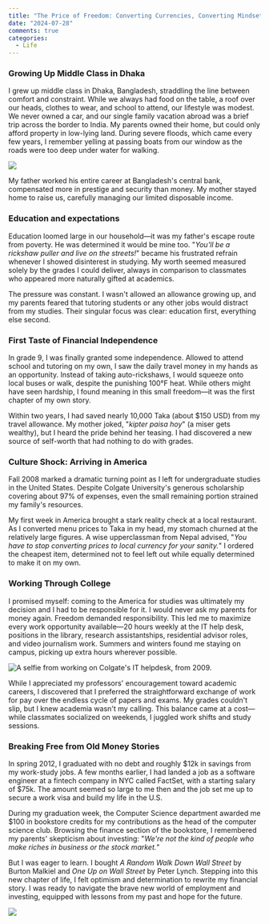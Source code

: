 ```yaml
---
title: "The Price of Freedom: Converting Currencies, Converting Mindsets - Part I"
date: "2024-07-28"
comments: true
categories:
  - Life
---
```


### Growing Up Middle Class in Dhaka

I grew up middle class in Dhaka, Bangladesh, straddling the line between comfort and constraint. While we always had food on the table, a roof over our heads, clothes to wear, and school to attend, our lifestyle was modest. We never owned a car, and our single family vacation abroad was a brief trip across the border to India. My parents owned their home, but could only afford property in low-lying land. During severe floods, which came every few years, I remember yelling at passing boats from our window as the roads were too deep under water for walking.

![](https://substack-post-media.s3.amazonaws.com/public/images/a9aba23d-1609-4688-a106-66b4a3009941_1416x1764.png)

My father worked his entire career at Bangladesh's central bank, compensated more in prestige and security than money. My mother stayed home to raise us, carefully managing our limited disposable income.

### Education and expectations

Education loomed large in our household—it was my father's escape route from poverty. He was determined it would be mine too. "*You'll be a rickshaw puller and live on the streets!*" became his frustrated refrain whenever I showed disinterest in studying. My worth seemed measured solely by the grades I could deliver, always in comparison to classmates who appeared more naturally gifted at academics.

The pressure was constant. I wasn't allowed an allowance growing up, and my parents feared that tutoring students or any other jobs would distract from my studies. Their singular focus was clear: education first, everything else second.

### First Taste of Financial Independence

In grade 9, I was finally granted some independence. Allowed to attend school and tutoring on my own, I saw the daily travel money in my hands as an opportunity. Instead of taking auto-rickshaws, I would squeeze onto local buses or walk, despite the punishing 100°F heat. While others might have seen hardship, I found meaning in this small freedom—it was the first chapter of my own story.

Within two years, I had saved nearly 10,000 Taka (about $150 USD) from my travel allowance. My mother joked, "*kipter paisa hoy*" (a miser gets wealthy), but I heard the pride behind her teasing. I had discovered a new source of self-worth that had nothing to do with grades.

### Culture Shock: Arriving in America

Fall 2008 marked a dramatic turning point as I left for undergraduate studies in the United States. Despite Colgate University's generous scholarship covering about 97% of expenses, even the small remaining portion strained my family's resources.

My first week in America brought a stark reality check at a local restaurant. As I  converted menu prices to Taka in my head, my stomach churned at the relatively large figures. A wise upperclassman from Nepal advised, "*You have to stop converting prices to local currency for your sanity.*" I ordered the cheapest item, determined not to feel left out while equally determined to make it on my own.

### Working Through College

I promised myself: coming to the America for studies was ultimately my decision and I had to be responsible for it. I would never ask my parents for money again. Freedom demanded responsibility. This led me to maximize every work opportunity available—20 hours weekly at the IT help desk, positions in the library, research assistantships, residential advisor roles, and video journalism work. Summers and winters found me staying on campus, picking up extra hours wherever possible.

![A selfie from working on Colgate's IT helpdesk, from 2009.](https://substack-post-media.s3.amazonaws.com/public/images/e1a4aa4e-a6fd-4d95-bbeb-cd15671db5e0_1188x888.png)

While I appreciated my professors' encouragement toward academic careers, I discovered that I preferred the straightforward exchange of work for pay over the endless cycle of papers and exams. My grades couldn't slip, but I knew academia wasn't my calling. This balance came at a cost—while classmates socialized on weekends, I juggled work shifts and study sessions.

### Breaking Free from Old Money Stories

In spring 2012, I graduated with no debt and roughly $12k in savings from my work-study jobs. A few months earlier, I had landed a job as a software engineer at a fintech company in NYC called FactSet, with a starting salary of $75k. The amount seemed so large to me then and the job set me up to secure a work visa and build my life in the U.S.

During my graduation week, the Computer Science department awarded me $100 in bookstore credits for my contributions as the head of the computer science club. Browsing the finance section of the bookstore, I remembered my parents' skepticism about investing: "*We're not the kind of people who make riches in business or the stock market.*"

But I was eager to learn. I bought *A Random Walk Down Wall Street* by Burton Malkiel and *One Up on Wall Street* by Peter Lynch. Stepping into this new chapter of life, I felt optimism and determination to rewrite my financial story. I was ready to navigate the brave new world of employment and investing, equipped with lessons from my past and hope for the future.

![](https://substack-post-media.s3.amazonaws.com/public/images/861f4efd-23b8-4eaf-a468-1c125edd923c_2514x1886.jpeg)